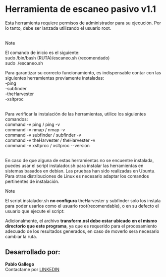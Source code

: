# Herramienta de escaneo pasivo v1.1
Esta herramienta requiere permisos de administrador para su ejecución. 
Por lo tanto, debe ser lanzada utilizando el usuario root. <br><br>

> [!NOTE]
> El comando de inicio es el siguiente:<br>
> sudo /bin/bash (RUTA)/escaneo.sh (recomendado)<br>
> sudo ./escaneo.sh

Para garantizar su correcto funcionamiento, es indispensable contar con 
las siguientes herramientas previamente instaladas:<br>
-ping <br>
-subfinder <br>
-theHarvester <br>
-xsltproc <br><br>

Para verificar la instalación de las herramientas, utilice los siguientes comandos: <br>
command -v ping / ping -v <br>
command -v nmap / nmap -v <br>
command -v subfinder / subfinder -v <br>
command -v theHarvester / theHarvester -v <br>
command -v xsltproc /  xsltproc --version <br><br>

En caso de que alguna de estas herramientas no se encuentre instalada, puedes usar el script instalador.sh 
para instalar las herramientas en sistemas basados en debian. Las pruebas han sido realizadas en Ubuntu.
Para otras distribuciones de Linux es necesario adaptar los comandos pertinentes de instalación. <br>

> [!NOTE]
> El script instalador.sh **no configura** theHarvester y subfinder solo los instala para poder usarlos como el usuario root(recomendable), o en su defecto el usuario que ejecute el script:<br>

Adicionalmente, el archivo **transform.xsl debe estar ubicado en el mismo directorio que este programa**, 
ya que es requerido para el procesamiento adecuado de los resultados generados, en caso de moverlo sera necesario cambiar la ruta. <br>

## Desarrollado por:
**Pablo Gallego**<br>
Contactame por [LINKEDIN](https://www.linkedin.com/in/pablogallegomartinez/)

